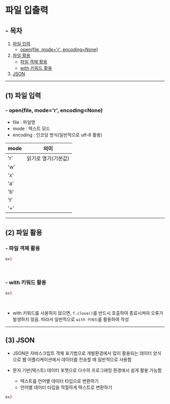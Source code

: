 # 파일 입출력

## - 목차
1. [파일 입력](#1-파일-입력)
    - [open(file, mode='r', encoding=None)](#--openfile-moder-encodingnone)
2. [파일 활용](#2-파일-활용)
    - [파일 객체 활용](#--파일-객체-활용)
    - [with 키워드 활용](#--with-키워드-활용)
3. [JSON](#3-json)
   
---

## (1) 파일 입력

### - open(file, mode='r', encoding=None)

- file : 파일명
- mode : 텍스트 모드
- encoding : 인코딩 방식(일반적으로 utf-8 활용)

| mode | 의미          |
|------|-------------|
| 'r'  | 읽기로 열기(기본값) |
| 'w'  |             |
| 'x'  |             |
| 'a'  |             |
| 'b'  |             |
| 't'  |             |
| '+'  |             |

---

## (2) 파일 활용

### - 파일 객체 활용

```bash
ex)
  
  
```

### - with 키워드 활용

```bash
ex)
  
  
```

- with 키워드를 사용하지 않으면, `f.close()`를 반드시 호출하여 종료시켜야 오류가 발생하지 않음. 따라서 일반적으로 `with 키워드`를 활용하여 작성

---

## (3) JSON

- JSON은 자바스크립트 객체 표기법으로 개발환경에서 많이 활용되는 데이터 양식으로 웹 어플리케이션에서 데이터를 전송할 때 일반적으로 사용함


- 문자 기반(텍스트) 데이터 포맷으로 다수의 프로그래밍 환경에서 쉽게 활용 가능함
  - 텍스트를 언어별 데이터 타입으로 변환하기
  - 언어별 데이터 타입을 적절하게 텍스트로 변환하기

```bash
ex)
  
  
```
